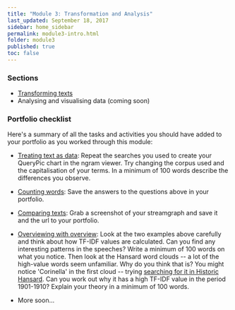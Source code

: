 ```yaml
---
title: "Module 3: Transformation and Analysis"
last_updated: September 18, 2017
sidebar: home_sidebar
permalink: module3-intro.html
folder: module3
published: true
toc: false
---
```


### Sections

* [Transforming texts](module3-transform.html)
* Analysing and visualising data (coming soon)


### Portfolio checklist

Here's a summary of all the tasks and activities you should have added to your portfolio as you worked through this module:

* [Treating text as data](module3-transform.html#treating-text-as-data): Repeat the searches you used to create your QueryPic chart in the ngram viewer. Try changing the corpus used and the capitalisation of your terms. In a minimum of 100 words describe the differences you observe.

* [Counting words](module3-transform.html#counting-words): Save the answers to the questions above in your portfolio.

* [Comparing texts](module3-transform.html#comparing-texts): Grab a screenshot of your streamgraph and save it and the url to your portfolio.

* [Overviewing with overview](module3-transform.html#overviewing-with-overview): Look at the two examples above carefully and think about how TF-IDF values are calculated. Can you find any interesting patterns in the speeches? Write a minimum of 100 words on what you notice. Then look at the Hansard word clouds -- a lot of the high-value words seem unfamiliar. Why do you think that is? You might notice 'Corinella' in the first cloud -- trying [searching for it in Historic Hansard](http://search.historichansard.net/?q=corinella&type=speeches&date_from=1901-01-01&date_to=1980-12-31&sort=score&house=&parliament=&speaker=&start=20). Can you work out why it has a high TF-IDF value in the period 1901-1910? Explain your theory in a minimum of 100 words.

* More soon...
